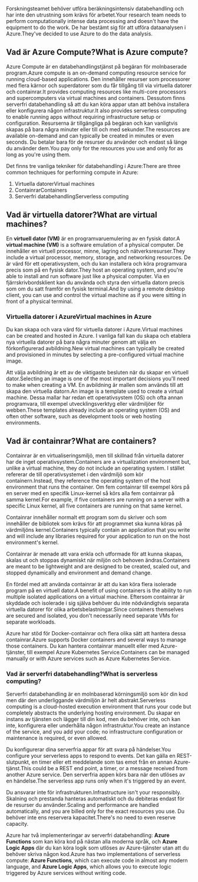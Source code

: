 <span data-ttu-id="a0351-101">Forskningsteamet behöver utföra beräkningsintensiv databehandling och har inte den utrustning som krävs för arbetet.</span><span class="sxs-lookup"><span data-stu-id="a0351-101">Your research team needs to perform computationally intense data processing and doesn't have the equipment to do the work.</span></span> <span data-ttu-id="a0351-102">De har bestämt sig för att utföra dataanalysen i Azure.</span><span class="sxs-lookup"><span data-stu-id="a0351-102">They've decided to use Azure to do the data analysis.</span></span>

## <a name="what-is-azure-compute"></a><span data-ttu-id="a0351-103">Vad är Azure Compute?</span><span class="sxs-lookup"><span data-stu-id="a0351-103">What is Azure compute?</span></span>
<span data-ttu-id="a0351-104">Azure Compute är en databehandlingstjänst på begäran för molnbaserade program.</span><span class="sxs-lookup"><span data-stu-id="a0351-104">Azure compute is an on-demand computing resource service for running cloud-based applications.</span></span> <span data-ttu-id="a0351-105">Den innehåller resurser som processorer med flera kärnor och superdatorer som du får tillgång till via virtuella datorer och containrar.</span><span class="sxs-lookup"><span data-stu-id="a0351-105">It provides computing resources like multi-core processors and supercomputers via virtual machines and containers.</span></span> <span data-ttu-id="a0351-106">Dessutom finns serverfri databehandling så att du kan köra appar utan att behöva installera eller konfigurera någon infrastruktur.</span><span class="sxs-lookup"><span data-stu-id="a0351-106">It also provides serverless computing to enable running apps without requiring infrastructure setup or configuration.</span></span> <span data-ttu-id="a0351-107">Resurserna är tillgängliga på begäran och kan vanligtvis skapas på bara några minuter eller till och med sekunder.</span><span class="sxs-lookup"><span data-stu-id="a0351-107">The resources are available on-demand and can typically be created in minutes or even seconds.</span></span> <span data-ttu-id="a0351-108">Du betalar bara för de resurser du använder och endast så länge du använder dem.</span><span class="sxs-lookup"><span data-stu-id="a0351-108">You pay only for the resources you use and only for as long as you're using them.</span></span>

<span data-ttu-id="a0351-109">Det finns tre vanliga tekniker för databehandling i Azure:</span><span class="sxs-lookup"><span data-stu-id="a0351-109">There are three common techniques for performing compute in Azure:</span></span>
1. <span data-ttu-id="a0351-110">Virtuella datorer</span><span class="sxs-lookup"><span data-stu-id="a0351-110">Virtual machines</span></span>
1. <span data-ttu-id="a0351-111">Containrar</span><span class="sxs-lookup"><span data-stu-id="a0351-111">Containers</span></span>
1. <span data-ttu-id="a0351-112">Serverfri databehandling</span><span class="sxs-lookup"><span data-stu-id="a0351-112">Serverless computing</span></span>

## <a name="what-are-virtual-machines"></a><span data-ttu-id="a0351-113">Vad är virtuella datorer?</span><span class="sxs-lookup"><span data-stu-id="a0351-113">What are virtual machines?</span></span>

<span data-ttu-id="a0351-114">En **virtuell dator (VM)** är en programvaruemulering av en fysisk dator.</span><span class="sxs-lookup"><span data-stu-id="a0351-114">A **virtual machine (VM)** is a software emulation of a physical computer.</span></span> <span data-ttu-id="a0351-115">De innehåller en virtuell processor, minne, lagring och nätverksresurser.</span><span class="sxs-lookup"><span data-stu-id="a0351-115">They include a virtual processor, memory, storage, and networking resources.</span></span> <span data-ttu-id="a0351-116">De är värd för ett operativsystem, och du kan installera och köra programvara precis som på en fysisk dator.</span><span class="sxs-lookup"><span data-stu-id="a0351-116">They host an operating system, and you're able to install and run software just like a physical computer.</span></span> <span data-ttu-id="a0351-117">Via en fjärrskrivbordsklient kan du använda och styra den virtuella datorn precis som om du satt framför en fysisk terminal.</span><span class="sxs-lookup"><span data-stu-id="a0351-117">And by using a remote desktop client, you can use and control the virtual machine as if you were sitting in front of a physical terminal.</span></span>

### <a name="virtual-machines-in-azure"></a><span data-ttu-id="a0351-118">Virtuella datorer i Azure</span><span class="sxs-lookup"><span data-stu-id="a0351-118">Virtual machines in Azure</span></span>

<span data-ttu-id="a0351-119">Du kan skapa och vara värd för virtuella datorer i Azure.</span><span class="sxs-lookup"><span data-stu-id="a0351-119">Virtual machines can be created and hosted in Azure.</span></span> <span data-ttu-id="a0351-120">I vanliga fall kan du skapa och etablera nya virtuella datorer på bara några minuter genom att välja en förkonfigurerad avbildning.</span><span class="sxs-lookup"><span data-stu-id="a0351-120">New virtual machines can typically be created and provisioned in minutes by selecting a pre-configured virtual machine image.</span></span>

<span data-ttu-id="a0351-121">Att välja avbildning är ett av de viktigaste besluten när du skapar en virtuell dator.</span><span class="sxs-lookup"><span data-stu-id="a0351-121">Selecting an image is one of the most important decisions you'll need to make when creating a VM.</span></span> <span data-ttu-id="a0351-122">En avbildning är mallen som används till att skapa den virtuella datorn.</span><span class="sxs-lookup"><span data-stu-id="a0351-122">An image is a template used to create a virtual machine.</span></span> <span data-ttu-id="a0351-123">Dessa mallar har redan ett operativsystem (OS) och ofta annan programvara, till exempel utvecklingsverktyg eller värdmiljöer för webben.</span><span class="sxs-lookup"><span data-stu-id="a0351-123">These templates already include an operating system (OS) and often other software, such as development tools or web hosting environments.</span></span>

## <a name="what-are-containers"></a><span data-ttu-id="a0351-124">Vad är containrar?</span><span class="sxs-lookup"><span data-stu-id="a0351-124">What are containers?</span></span>

<span data-ttu-id="a0351-125">Containrar är en virtualiseringsmiljö, men till skillnad från virtuella datorer har de inget operativsystem.</span><span class="sxs-lookup"><span data-stu-id="a0351-125">Containers are a virtualization environment but, unlike a virtual machine, they do not include an operating system.</span></span> <span data-ttu-id="a0351-126">I stället refererar de till operativsystemet i den värdmiljö som kör containern.</span><span class="sxs-lookup"><span data-stu-id="a0351-126">Instead, they reference the operating system of the host environment that runs the container.</span></span> <span data-ttu-id="a0351-127">Om fem containrar till exempel körs på en server med en specifik Linux-kernel så körs alla fem containrar på samma kernel.</span><span class="sxs-lookup"><span data-stu-id="a0351-127">For example, if five containers are running on a server with a specific Linux kernel, all five containers are running on that same kernel.</span></span> 

<span data-ttu-id="a0351-128">Containrar innehåller normalt ett program som du skriver och som innehåller de bibliotek som krävs för att programmet ska kunna köras på värdmiljöns kernel.</span><span class="sxs-lookup"><span data-stu-id="a0351-128">Containers typically contain an application that you write and will include any libraries required for your application to run on the host environment's kernel.</span></span> 

<span data-ttu-id="a0351-129">Containrar är menade att vara enkla och utformade för att kunna skapas, skalas ut och stoppas dynamiskt när miljön och behoven ändras.</span><span class="sxs-lookup"><span data-stu-id="a0351-129">Containers are meant to be lightweight and are designed to be created, scaled out, and stopped dynamically and environment and demand change.</span></span>

<span data-ttu-id="a0351-130">En fördel med att använda containrar är att du kan köra flera isolerade program på en virtuell dator.</span><span class="sxs-lookup"><span data-stu-id="a0351-130">A benefit of using containers is the ability to run multiple isolated applications on a virtual machine.</span></span> <span data-ttu-id="a0351-131">Eftersom containrar är skyddade och isolerade i sig själva behöver du inte nödvändigtvis separata virtuella datorer för olika arbetsbelastningar.</span><span class="sxs-lookup"><span data-stu-id="a0351-131">Since containers themselves are secured and isolated, you don't necessarily need separate VMs for separate workloads.</span></span>

<span data-ttu-id="a0351-132">Azure har stöd för Docker-containrar och flera olika sätt att hantera dessa containrar.</span><span class="sxs-lookup"><span data-stu-id="a0351-132">Azure supports Docker containers and several ways to manage those containers.</span></span> <span data-ttu-id="a0351-133">Du kan hantera containrar manuellt eller med Azure-tjänster, till exempel Azure Kubernetes Service.</span><span class="sxs-lookup"><span data-stu-id="a0351-133">Containers can be managed manually or with Azure services such as Azure Kubernetes Service.</span></span>

### <a name="what-is-serverless-computing"></a><span data-ttu-id="a0351-134">Vad är serverfri databehandling?</span><span class="sxs-lookup"><span data-stu-id="a0351-134">What is serverless computing?</span></span>

<span data-ttu-id="a0351-135">Serverfri databehandling är en molnbaserad körningsmiljö som kör din kod men där den underliggande värdmiljön är helt abstrakt.</span><span class="sxs-lookup"><span data-stu-id="a0351-135">Serverless computing is a cloud-hosted execution environment that runs your code but completely abstracts the underlying hosting environment.</span></span> <span data-ttu-id="a0351-136">Du skapar en instans av tjänsten och lägger till din kod, men du behöver inte, och kan inte, konfigurera eller underhålla någon infrastruktur.</span><span class="sxs-lookup"><span data-stu-id="a0351-136">You create an instance of the service, and you add your code; no infrastructure configuration or maintenance is required, or even allowed.</span></span>

<span data-ttu-id="a0351-137">Du konfigurerar dina serverfria appar för att svara på händelser.</span><span class="sxs-lookup"><span data-stu-id="a0351-137">You configure your serverless apps to respond to events.</span></span> <span data-ttu-id="a0351-138">Det kan gälla en REST-slutpunkt, en timer eller ett meddelande som tas emot från en annan Azure-tjänst.</span><span class="sxs-lookup"><span data-stu-id="a0351-138">This could be a REST end point, a timer, or a message received from another Azure service.</span></span> <span data-ttu-id="a0351-139">Den serverfria appen körs bara när den utlöses av en händelse.</span><span class="sxs-lookup"><span data-stu-id="a0351-139">The serverless app runs only when it's triggered by an event.</span></span> 

<span data-ttu-id="a0351-140">Du ansvarar inte för infrastrukturen.</span><span class="sxs-lookup"><span data-stu-id="a0351-140">Infrastructure isn't your responsibly.</span></span> <span data-ttu-id="a0351-141">Skalning och prestanda hanteras automatiskt och du debiteras endast för de resurser du använder.</span><span class="sxs-lookup"><span data-stu-id="a0351-141">Scaling and performance are handled automatically, and you are billed only for the exact resources you use.</span></span> <span data-ttu-id="a0351-142">Du behöver inte ens reservera kapacitet.</span><span class="sxs-lookup"><span data-stu-id="a0351-142">There's no need to even reserve capacity.</span></span>

<span data-ttu-id="a0351-143">Azure har två implementeringar av serverfri databehandling: **Azure Functions** som kan köra kod på nästan alla moderna språk, och **Azure Logic Apps** där du kan köra logik som utlöses av Azure-tjänster utan att du behöver skriva någon kod.</span><span class="sxs-lookup"><span data-stu-id="a0351-143">Azure has two implementations of serverless compute: **Azure Functions**, which can execute code in almost any modern language, and **Azure Logic Apps**, which allows you to execute logic triggered by Azure services without writing code.</span></span>
